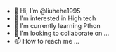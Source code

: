 - 👋 Hi, I’m @liuhehe1995
- 👀 I’m interested in High tech
- 🌱 I’m currently learning Pthon
- 💞️ I’m looking to collaborate on ...
- 📫 How to reach me ...

<!---
liuhehe1995/liuhehe1995 is a ✨ special ✨ repository because its `README.md` (this file) appears on your GitHub profile.
You can click the Preview link to take a look at your changes.
--->
